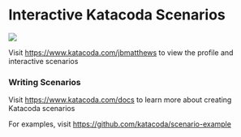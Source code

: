 # Interactive Katacoda Scenarios

[![](http://shields.katacoda.com/katacoda/jbmatthews/count.svg)](https://www.katacoda.com/jbmatthews "Get your profile on Katacoda.com")

Visit https://www.katacoda.com/jbmatthews to view the profile and interactive scenarios

### Writing Scenarios
Visit https://www.katacoda.com/docs to learn more about creating Katacoda scenarios

For examples, visit https://github.com/katacoda/scenario-example

